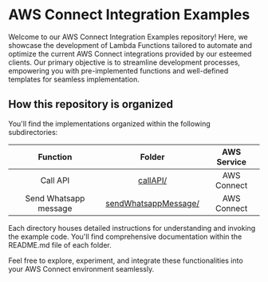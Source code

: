 # AWS Connect Integration Examples

Welcome to our AWS Connect Integration Examples repository! Here, we showcase the development of Lambda Functions tailored to automate and optimize the current AWS Connect integrations provided by our esteemed clients. Our primary objective is to streamline development processes, empowering you with pre-implemented functions and well-defined templates for seamless implementation.

## How this repository is organized

You'll find the implementations organized within the following subdirectories:

|     Function    |       Folder      | AWS Service |
|:----------:|:-----------------:|:-----------:|
| Call API       | [callAPI/](src/functions/connect/callAPI)  | AWS Connect        |
| Send Whatsapp message    | [sendWhatsappMessage/](src/functions/connect/sendWhatsappMessage)       | AWS Connect      |

Each directory houses detailed instructions for understanding and invoking the example code. You'll find comprehensive documentation within the README.md file of each folder.

Feel free to explore, experiment, and integrate these functionalities into your AWS Connect environment seamlessly.
